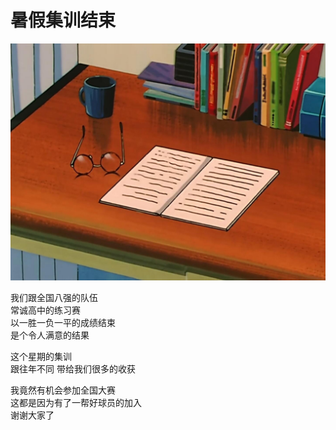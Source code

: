 # 暑假集训结束
![日记本](日记本.jpg)<br>

我们跟全国八强的队伍<br>
常诚高中的练习赛<br> 
以一胜一负一平的成绩结束<br> 
是个令人满意的结果<br> 

这个星期的集训<br> 
跟往年不同 带给我们很多的收获<br> 

我竟然有机会参加全国大赛<br> 
这都是因为有了一帮好球员的加入<br> 
谢谢大家了